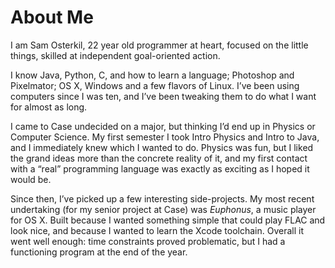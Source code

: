 # About Me #
I am Sam Osterkil, 22 year old programmer at heart, focused on the little things, skilled at independent goal-oriented action.

I know Java, Python, C, and how to learn a language; Photoshop and Pixelmator; OS X, Windows and a few flavors of Linux. I’ve been using computers since I was ten, and I’ve been tweaking them to do what I want for almost as long.

I came to Case undecided on a major, but thinking I’d end up in Physics or Computer Science. My first semester I took Intro Physics and Intro to Java, and I immediately knew which I wanted to do. Physics was fun, but I liked the grand ideas more than the concrete reality of it, and my first contact with a “real” programming language was exactly as exciting as I hoped it would be.

Since then, I’ve picked up a few interesting side-projects. My most recent undertaking (for my senior project at Case) was *Euphonus*, a music player for OS X. Built because I wanted something simple that could play FLAC and look nice, and because I wanted to learn the Xcode toolchain.  Overall it went well enough: time constraints proved problematic, but I had a functioning program at the end of the year.  
